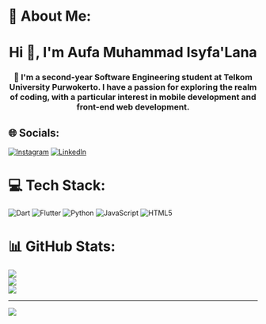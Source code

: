 # 💫 About Me:
<h1 align="center">Hi 👋, I'm Aufa Muhammad Isyfa'Lana</h1>
<h3 align="center">🔭 I'm a second-year Software Engineering student at Telkom University Purwokerto. I have a passion for exploring the realm of coding, with a particular interest in mobile development and front-end web development.</h3>




## 🌐 Socials:
[![Instagram](https://img.shields.io/badge/Instagram-%23E4405F.svg?logo=Instagram&logoColor=white)](https://instagram.com/rhytsall_) [![LinkedIn](https://img.shields.io/badge/LinkedIn-%230077B5.svg?logo=linkedin&logoColor=white)](https://linkedin.com/in/aufa-muhammad) 

# 💻 Tech Stack:
![Dart](https://img.shields.io/badge/dart-%230175C2.svg?style=for-the-badge&logo=dart&logoColor=white) ![Flutter](https://img.shields.io/badge/Flutter-%2302569B.svg?style=for-the-badge&logo=Flutter&logoColor=white) ![Python](https://img.shields.io/badge/python-3670A0?style=for-the-badge&logo=python&logoColor=ffdd54) ![JavaScript](https://img.shields.io/badge/javascript-%23323330.svg?style=for-the-badge&logo=javascript&logoColor=%23F7DF1E) ![HTML5](https://img.shields.io/badge/html5-%23E34F26.svg?style=for-the-badge&logo=html5&logoColor=white)
# 📊 GitHub Stats:
![](https://github-readme-stats.vercel.app/api?username=Rhystall&theme=tokyonight&hide_border=false&include_all_commits=true&count_private=true)<br/>
![](https://github-readme-streak-stats.herokuapp.com/?user=Rhystall&theme=tokyonight&hide_border=false)<br/>
![](https://github-readme-stats.vercel.app/api/top-langs/?username=Rhystall&theme=tokyonight&hide_border=false&include_all_commits=true&count_private=true&layout=compact)


---
[![](https://visitcount.itsvg.in/api?id=Rhystall&icon=2&color=6)](https://visitcount.itsvg.in)

<!-- Proudly created with GPRM ( https://gprm.itsvg.in ) -->
